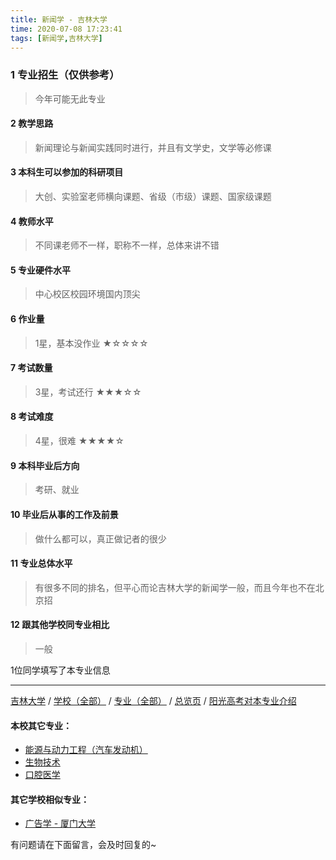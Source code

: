 ```yaml
---
title: 新闻学 - 吉林大学
time: 2020-07-08 17:23:41
tags: [新闻学,吉林大学]
---
```

### 1 专业招生（仅供参考）  
> 今年可能无此专业


#### 2 教学思路
> 新闻理论与新闻实践同时进行，并且有文学史，文学等必修课


#### 3 本科生可以参加的科研项目
>  大创、实验室老师横向课题、省级（市级）课题、国家级课题


#### 4 教师水平
> 不同课老师不一样，职称不一样，总体来讲不错


#### 5 专业硬件水平
> 中心校区校园环境国内顶尖


#### 6 作业量
>1星，基本没作业
★☆☆☆☆


#### 7 考试数量
>3星，考试还行
★★★☆☆


#### 8 考试难度
> 4星，很难
★★★★☆


#### 9 本科毕业后方向
> 考研、就业


#### 10 毕业后从事的工作及前景
> 做什么都可以，真正做记者的很少


#### 11 专业总体水平
> 有很多不同的排名，但平心而论吉林大学的新闻学一般，而且今年也不在北京招


#### 12 跟其他学校同专业相比
> 一般


1位同学填写了本专业信息
***
[吉林大学](https://univgo.github.io/2020/07/08/吉林大学) / [学校（全部）](https://univgo.github.io/2020/07/08/3efa6bcca419) / [专业（全部）](https://univgo.github.io/2020/07/08/2d4c6d3552c2) / [总览页](https://univgo.github.io/2020/07/08/445daeb4fa00) / [阳光高考对本专业介绍](http://gaokao.chsi.com.cn/sch/zyk/view.do?schId=73395092&specId=73383599)
#### 本校其它专业：
- [能源与动力工程（汽车发动机）](https://univgo.github.io/2020/07/08/f0f5062075b3) 
- [生物技术](https://univgo.github.io/2020/07/08/0d127698a8aa)
- [口腔医学](https://univgo.github.io/2020/07/08/7a83d0ecf99d)

#### 其它学校相似专业：
- [广告学 - 厦门大学](https://univgo.github.io/2020/07/08/0ab582ae6fe5)


有问题请在下面留言，会及时回复的~